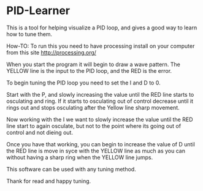 PID-Learner
===========

This is a tool for helping visualize a PID loop, and gives a good way to learn how to tune them.

How-TO:
To run this you need to have processing install on your computer from this site 
http://processing.org/

When you start the program it will begin to draw a wave pattern.
The YELLOW line is the input to the PID loop, and the RED is the error.

To begin tuning the PID loop you need to set the I and D to 0.

Start with the P, and slowly increasing the value until the RED line starts
to osculating and ring.  If it starts to osculating out of control decrease
until it rings out and stops osculating after the Yellow line sharp movement.
  
Now working with the I we want to slowly increase the value until the 
RED line start to again osculate, but not to the point where its 
going out of control and not dieing out. 

Once you have that working, you can begin to increase the value of D until the 
RED line is move in syce with the YELLOW line as much as you can without
having a sharp ring when the YELLOW line jumps.

This software can be used with any tuning method.

Thank for read and happy tuning.   
